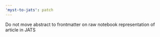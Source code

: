 ```yaml
---
'myst-to-jats': patch
---
```


Do not move abstract to frontmatter on raw notebook representation of article in JATS
